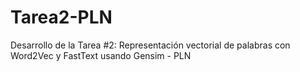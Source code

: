 # Tarea2-PLN
Desarrollo de la Tarea #2: Representación vectorial de palabras con Word2Vec y FastText usando Gensim - PLN
